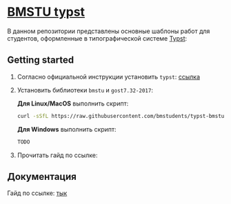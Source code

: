 # [BMSTU typst](https://github.com/bmstudents/typst-bmstu)

В данном репозитории представлены основные шаблоны работ для студентов, оформленные в типографической системе [Typst](https://typst.app):

## Getting started

1. Согласно официальной инструкции установить `typst`: [ссылка](https://github.com/typst/typst?tab=readme-ov-file#installation)

2. Установить библиотеки `bmstu` и `gost7.32-2017`:

    **Для Linux/MacOS** выполнить скрипт:

    ```sh
    curl -sSfL https://raw.githubusercontent.com/bmstudents/typst-bmstu/refs/heads/master/install.sh | sh
    ```

    **Для Windows** выполнить скрипт:

    ```powershell
    TODO
    ```

3. Прочитать гайд по ссылке: 

## Документация 

Гайд по ссылке: [тык](./docs/documentation.md)
